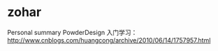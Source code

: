 # zohar
Personal summary
PowderDesign 入门学习：
    http://www.cnblogs.com/huangcong/archive/2010/06/14/1757957.html
